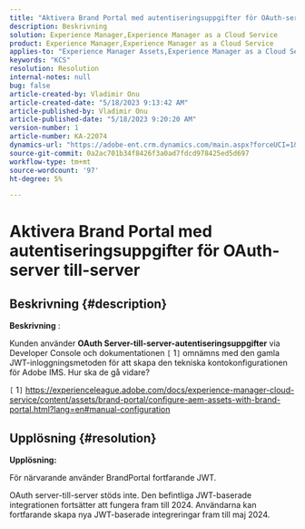 ```yaml
---
title: "Aktivera Brand Portal med autentiseringsuppgifter för OAuth-server till-server"
description: Beskrivning
solution: Experience Manager,Experience Manager as a Cloud Service
product: Experience Manager,Experience Manager as a Cloud Service
applies-to: "Experience Manager Assets,Experience Manager as a Cloud Service,Experience Manager"
keywords: "KCS"
resolution: Resolution
internal-notes: null
bug: false
article-created-by: Vladimir Onu
article-created-date: "5/18/2023 9:13:42 AM"
article-published-by: Vladimir Onu
article-published-date: "5/18/2023 9:20:20 AM"
version-number: 1
article-number: KA-22074
dynamics-url: "https://adobe-ent.crm.dynamics.com/main.aspx?forceUCI=1&pagetype=entityrecord&etn=knowledgearticle&id=85752446-5cf5-ed11-8848-6045bd006c82"
source-git-commit: 0a2ac701b34f8426f3a0ad7fdcd978425ed5d697
workflow-type: tm+mt
source-wordcount: '97'
ht-degree: 5%

---
```


# Aktivera Brand Portal med autentiseringsuppgifter för OAuth-server till-server

## Beskrivning {#description}


<b>Beskrivning</b> :

Kunden använder <b>OAuth Server-till-server-autentiseringsuppgifter</b> via Developer Console och dokumentationen `[` 1`]`  omnämns med den gamla JWT-inloggningsmetoden för att skapa den tekniska kontokonfigurationen för Adobe IMS. Hur ska de gå vidare?

`[` 1`]`  https://experienceleague.adobe.com/docs/experience-manager-cloud-service/content/assets/brand-portal/configure-aem-assets-with-brand-portal.html?lang=en#manual-configuration




## Upplösning {#resolution}


<b>Upplösning:</b>

För närvarande använder BrandPortal fortfarande JWT.

OAuth server-till-server stöds inte. Den befintliga JWT-baserade integrationen fortsätter att fungera fram till 2024. Användarna kan fortfarande skapa nya JWT-baserade integreringar fram till maj 2024.
